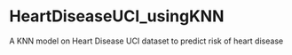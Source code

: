 # HeartDiseaseUCI_usingKNN
A KNN model on Heart Disease UCI dataset to predict risk of heart disease
